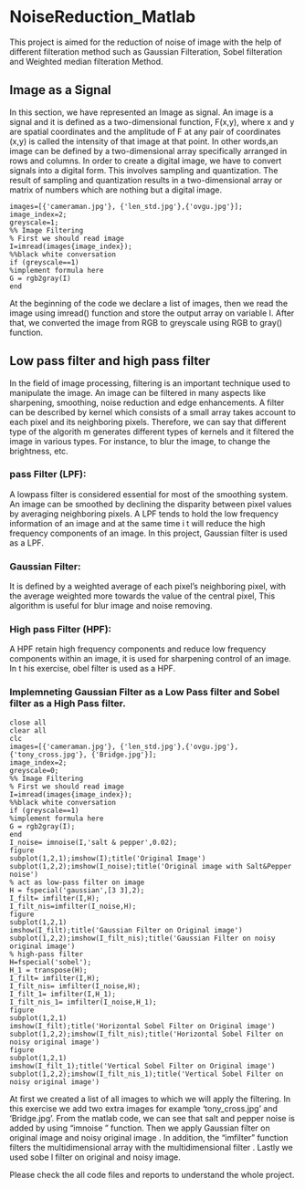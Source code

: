 # NoiseReduction_Matlab
This project is aimed for the reduction of noise of image with the help of different filteration method such as Gaussian Filteration, Sobel filteration and Weighted median filteration Method.
## Image as a Signal
In this section, we have represented an Image as signal. An image is a signal and it is defined as a two-dimensional function, F(x,y), where x and y are spatial
coordinates and the amplitude of F at any pair of coordinates (x,y) is called the intensity of that image at that point. In other words,an image can be defined 
by a two-dimensional array specifically arranged in rows and columns. In order to create a digital image, we have to convert signals into a digital form. This involves sampling and quantization. The result of sampling and quantization results in a two-dimensional array or matrix of numbers which are nothing but a digital image.

```
images=[{'cameraman.jpg'}, {'len_std.jpg'},{'ovgu.jpg'}];
image_index=2;
greyscale=1;
%% Image Filtering
% First we should read image
I=imread(images{image_index});
%%black white conversation
if (greyscale==1)
%implement formula here
G = rgb2gray(I)
end
```

At the beginning of the code we declare a list of images, then we read the image using imread() function and store the output array on variable I. After that, we converted the image from RGB to greyscale using RGB to gray() function.

## Low pass filter and high pass filter
In the field of image processing, filtering is an important technique used to manipulate the image. An image can be filtered in many aspects like sharpening, smoothing, noise reduction and edge enhancements. A filter can be described by kernel which consists of a small array takes account to each pixel and its neighboring pixels. Therefore, we can say that different type of the algorith m generates different types of kernels and it filtered the image in various types. For instance, to blur the image, to change the brightness, etc.
### pass Filter (LPF): 
A lowpass filter is considered essential for most of the smoothing system. An image can be smoothed by declining the disparity between pixel values by averaging neighboring pixels. A LPF tends to hold the low frequency information of an image and at the same time i t will reduce the high frequency components of an image. In this project, Gaussian filter is used as a LPF.
### Gaussian Filter:
It is defined by a weighted average of each pixel’s neighboring pixel, with the average weighted more towards the value of the central pixel, This algorithm is useful for blur image and noise removing.
### High pass Filter (HPF): 
A HPF retain high frequency components and reduce low frequency components within an image, it is used for sharpening control of an image. In t his exercise, obel filter is used as a HPF.

### Implemneting Gaussian Filter as a Low Pass filter and Sobel filter as a High Pass filter.

```
close all
clear all
clc
images=[{'cameraman.jpg'}, {'len_std.jpg'},{'ovgu.jpg'},{'tony_cross.jpg'}, {'Bridge.jpg'}];
image_index=2;
greyscale=0;
%% Image Filtering
% First we should read image
I=imread(images{image_index});
%%black white conversation
if (greyscale==1)
%implement formula here
G = rgb2gray(I);
end
I_noise= imnoise(I,'salt & pepper',0.02);
figure
subplot(1,2,1);imshow(I);title('Original Image')
subplot(1,2,2);imshow(I_noise);title('Original image with Salt&Pepper noise')
% act as low-pass filter on image
H = fspecial('gaussian',[3 3],2);
I_filt= imfilter(I,H);
I_filt_nis=imfilter(I_noise,H);
figure
subplot(1,2,1)
imshow(I_filt);title('Gaussian Filter on Original image')
subplot(1,2,2);imshow(I_filt_nis);title('Gaussian Filter on noisy original image')
% high-pass filter
H=fspecial('sobel');
H_1 = transpose(H);
I_filt= imfilter(I,H);
I_filt_nis= imfilter(I_noise,H);
I_filt_1= imfilter(I,H_1);
I_filt_nis_1= imfilter(I_noise,H_1);
figure
subplot(1,2,1)
imshow(I_filt);title('Horizontal Sobel Filter on Original image')
subplot(1,2,2);imshow(I_filt_nis);title('Horizontal Sobel Filter on noisy original image')
figure
subplot(1,2,1)
imshow(I_filt_1);title('Vertical Sobel Filter on Original image')
subplot(1,2,2);imshow(I_filt_nis_1);title('Vertical Sobel Filter on noisy original image')
```
At first we created a list of all images to which we will apply the filtering. In this exercise we add two extra images for example ‘tony_cross.jpg’ and ‘Bridge.jpg’. From the matlab code, we can see that salt and pepper noise is added by using “imnoise ” function. Then we apply Gaussian filter on original image and noisy original image . In addition, the “imfilter” function filters the multidimensional array with the multidimensional filter . Lastly we used sobe l filter on original and noisy image.

Please check the all code files and reports to understand the whole project. 
